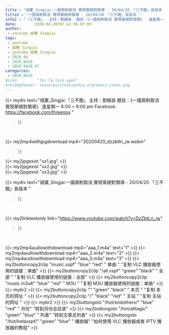 ```yaml
---
title : "城寨_Singjai:一國兩制取消 實現黨絕對領導 - 20/04/20 「三不館」長版本 "
title2 : "一國兩制取消 實現黨絕對領導 - 20/04/20 「三不館」長版本 "
info2 : "「三不館」  主持：劉細良  題目：《一國兩制取消 實現黨絕對領導》  逢星期一 8:00 ~ 9:00 pm  Facebook: https://facebook.com/threenos "
date:        2020-04-20T07:42:36-07:00
author:
 - youtube_城寨_Singjai
tags:
 - youtube
 - 城寨_Singjai
 - youtube_城寨_Singjai
 - 2020_04
 - 2020_0420
 - 2020_0420_07
categories:
 - 2020_0420
#icon:        "fas fa-lock-open"
#resImgTeaser: teaserpics/wikipedia.org/emacs-jokes.png
---
```


{{< mydiv text="城寨_Singjai:「三不館」  主持：劉細良  題目：《一國兩制取消 實現黨絕對領導》  逢星期一 8:00 ~ 9:00 pm  Facebook: https://facebook.com/threenos "
>}}
<br>


{{< my2mp4withjpgdownload mp4="20200420_dzzbtlri_jw.webm"
>}}

{{< my2jpgexist "xx1.jpg" >}}<br>
{{< my2jpgexist "xx2.jpg" >}}<br>
{{< my2jpgexist "xx3.jpg" >}}<br>



{{< mydiv text="城寨_Singjai:一國兩制取消 實現黨絕對領導 - 20/04/20 「三不館」長版本 "
>}}
<br>

{{< my2linktextonly link="https://www.youtube.com/watch?v=DzZbtLri_jw"
>}}


<br>

{{< my2mp4audiowithdownload mp4="aaa_1.m4a"    text="1" >}}
{{< my2mp4audiowithdownload mp4="aaa_2.m4a"    text="2" >}}
{{< my2mp4audiowithdownload mp4="aaa_3.m4a"    text="3" >}}
{{< my2buttoncopy2clip "music.xspf"        "blue"   "red"    " 单曲 "  "复制 VLC 播放器使用的链接：单曲" >}} {{< my2buttoncopy2clip "/all.xspf"         "green"  "black"  " 全部 "  "复制 VLC 播放器使用的链接：全部" >}} {{< my2buttoncopy2clip "music.m3u8"        "blue"   "red"    " M3U  "    "复制 M3U 播放器使用的链接：单曲" >}} {{< mybr2 >}} {{< my2buttoncopy2clip ""                  "green"  "black"  " 本页 "    "复制 本页的网址 " >}} {{< my2buttoncopy2clip "/"                 "black"  "red"    " 主站 "    "复制 主站的网址 " >}} {{< mybr2 >}} {{< my2buttongoto      "/hot/endothers/"   "blue"   "red"    " 月份"   "转到月份总目录" >}} {{< my2buttongoto      "/hot/alltags/"     "green"  "blue"   " 列表"   "转到文章总列表" >}} {{< my2buttongoto      "/hot/helpxspf/"    "green"  "blue"   " 播放器" "如何使用 VLC 播放器或者 IPTV 播放器的教程" >}} 
